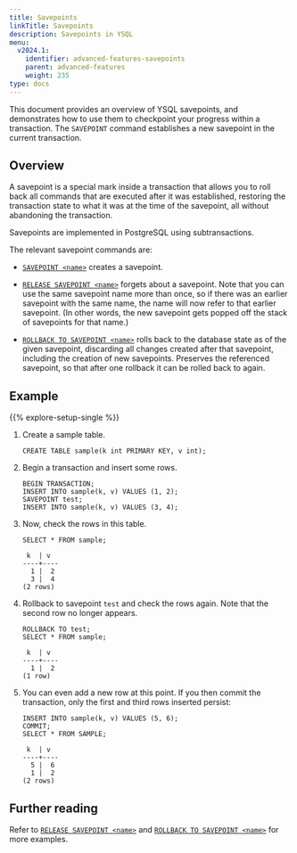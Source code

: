 ```yaml
---
title: Savepoints
linkTitle: Savepoints
description: Savepoints in YSQL
menu:
  v2024.1:
    identifier: advanced-features-savepoints
    parent: advanced-features
    weight: 235
type: docs
---
```


This document provides an overview of YSQL savepoints, and demonstrates how to use them to checkpoint your progress within a transaction. The `SAVEPOINT` command establishes a new savepoint in the current transaction.

## Overview

A savepoint is a special mark inside a transaction that allows you to roll back all commands that are executed after it was established, restoring the transaction state to what it was at the time of the savepoint, all without abandoning the transaction.

Savepoints are implemented in PostgreSQL using subtransactions.

The relevant savepoint commands are:

* [`SAVEPOINT <name>`](../../../../api/ysql/the-sql-language/statements/savepoint_create/) creates a savepoint.

* [`RELEASE SAVEPOINT <name>`](../../../../api/ysql/the-sql-language/statements/savepoint_release/) forgets about a savepoint. Note that you can use the same savepoint name more than once, so if there was an earlier savepoint with the same name, the name will now refer to that earlier savepoint. (In other words, the new savepoint gets popped off the stack of savepoints for that name.)

* [`ROLLBACK TO SAVEPOINT <name>`](../../../../api/ysql/the-sql-language/statements/savepoint_rollback) rolls back to the database state as of the given savepoint, discarding all changes created after that savepoint, including the creation of new savepoints. Preserves the referenced savepoint, so that after one rollback it can be rolled back to again.

## Example

{{% explore-setup-single %}}

1. Create a sample table.

    ```plpgsql
    CREATE TABLE sample(k int PRIMARY KEY, v int);
    ```

1. Begin a transaction and insert some rows.

    ```plpgsql
    BEGIN TRANSACTION;
    INSERT INTO sample(k, v) VALUES (1, 2);
    SAVEPOINT test;
    INSERT INTO sample(k, v) VALUES (3, 4);
    ```

1. Now, check the rows in this table.

    ```plpgsql
    SELECT * FROM sample;
    ```

    ```output
     k  | v
    ----+----
      1 |  2
      3 |  4
    (2 rows)
    ```

1. Rollback to savepoint `test` and check the rows again. Note that the second row no longer appears.

    ```plpgsql
    ROLLBACK TO test;
    SELECT * FROM sample;
    ```

    ```output
     k  | v
    ----+----
      1 |  2
    (1 row)
    ```

1. You can even add a new row at this point. If you then commit the transaction, only the first and third rows inserted persist:

    ```plpgsql
    INSERT INTO sample(k, v) VALUES (5, 6);
    COMMIT;
    SELECT * FROM SAMPLE;
    ```

    ```output
     k  | v
    ----+----
      5 |  6
      1 |  2
    (2 rows)
    ```

## Further reading

Refer to [`RELEASE SAVEPOINT <name>`](../../../../api/ysql/the-sql-language/statements/savepoint_release/) and [`ROLLBACK TO SAVEPOINT <name>`](../../../../api/ysql/the-sql-language/statements/savepoint_rollback/) for more examples.
